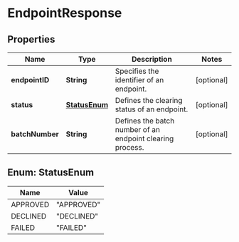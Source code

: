 

# EndpointResponse

## Properties

Name | Type | Description | Notes
------------ | ------------- | ------------- | -------------
**endpointID** | **String** | Specifies the identifier of an endpoint. |  [optional]
**status** | [**StatusEnum**](#StatusEnum) | Defines the clearing status of an endpoint. |  [optional]
**batchNumber** | **String** | Defines the batch number of an endpoint clearing process. |  [optional]



## Enum: StatusEnum

Name | Value
---- | -----
APPROVED | &quot;APPROVED&quot;
DECLINED | &quot;DECLINED&quot;
FAILED | &quot;FAILED&quot;



